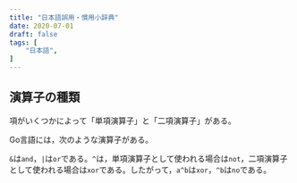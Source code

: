 ```yaml
---
title: "日本語誤用・慣用小辞典"
date: 2020-07-01
draft: false
tags: [
    "日本語",
]
---
```


## 演算子の種類
項がいくつかによって「単項演算子」と「二項演算子」がある。

Go言語には，次のような演算子がある。

`&`は`and`，`|`は`or`である。`^`は，単項演算子として使われる場合は`not`，二項演算子として使われる場合は`xor`である。したがって，`a^b`は`xor`，`^b`は`no`である。